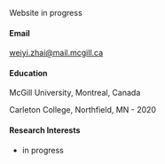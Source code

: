 
Website in progress

#### Email
weiyi.zhai@mail.mcgill.ca

#### Education

McGill University, Montreal, Canada 

Carleton College, Northfield, MN - 2020

#### Research Interests

- in progress
